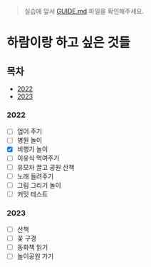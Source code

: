 > 실습에 앞서 [GUIDE.md](./GUIDE.md) 파일을 확인해주세요.

# 하람이랑 하고 싶은 것들

## 목차

- [2022](#2022)
- [2023](#2023)

### 2022

- [ ] 업어 주기
- [ ] 병원 놀이
- [x] 비행기 놀이
- [ ] 이유식 먹여주기
- [ ] 유모차 끌고 공원 산책
- [ ] 노래 들려주기
- [ ] 그림 그리기 놀이
- [ ] 커밋 테스트
### 2023

- [ ] 산책
- [ ] 꽃 구경
- [ ] 동화책 읽기
- [ ] 놀이공원 가기
